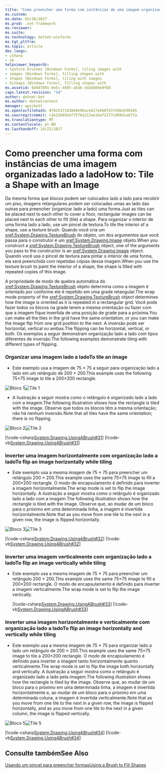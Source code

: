```yaml
---
title: "Como preencher uma forma com instâncias de uma imagem organizadas lado a lado"
ms.custom: 
ms.date: 03/30/2017
ms.prod: .net-framework
ms.reviewer: 
ms.suite: 
ms.technology: dotnet-winforms
ms.tgt_pltfrm: 
ms.topic: article
dev_langs:
- csharp
- vb
helpviewer_keywords:
- texture brushes [Windows Forms], tiling images with
- images [Windows Forms], filling shapes with
- shapes [Windows Forms], tiling with images
- bitmaps [Windows Forms], filling shapes with
ms.assetid: 6d407891-6e5c-4495-a546-3da5604e9fb8
caps.latest.revision: "14"
author: dotnet-bot
ms.author: dotnetcontent
manager: wpickett
ms.openlocfilehash: 8f825371d3849e96ace627e660fd7c59bd290185
ms.sourcegitcommit: c2e216692ef7576a213ae16af2377cd98d1a67fa
ms.translationtype: MT
ms.contentlocale: pt-BR
ms.lasthandoff: 10/22/2017
---
```

# <a name="how-to-tile-a-shape-with-an-image"></a><span data-ttu-id="3f814-102">Como preencher uma forma com instâncias de uma imagem organizadas lado a lado</span><span class="sxs-lookup"><span data-stu-id="3f814-102">How to: Tile a Shape with an Image</span></span>
<span data-ttu-id="3f814-103">Da mesma forma que blocos podem ser colocados lado a lado para recobrir um piso, imagens retangulares podem ser colocadas umas ao lado das outras para preencher (organizar lado a lado) uma forma.</span><span class="sxs-lookup"><span data-stu-id="3f814-103">Just as tiles can be placed next to each other to cover a floor, rectangular images can be placed next to each other to fill (tile) a shape.</span></span> <span data-ttu-id="3f814-104">Para organizar o interior de uma forma lado a lado, use um pincel de textura.</span><span class="sxs-lookup"><span data-stu-id="3f814-104">To tile the interior of a shape, use a texture brush.</span></span> <span data-ttu-id="3f814-105">Quando você cria um <xref:System.Drawing.TextureBrush> do objeto, um dos argumentos que você passa para o construtor é um <xref:System.Drawing.Image> objeto.</span><span class="sxs-lookup"><span data-stu-id="3f814-105">When you construct a <xref:System.Drawing.TextureBrush> object, one of the arguments you pass to the constructor is an <xref:System.Drawing.Image> object.</span></span> <span data-ttu-id="3f814-106">Quando você usa o pincel de textura para pintar o interior de uma forma, ela será preenchida com repetidas cópias dessa imagem.</span><span class="sxs-lookup"><span data-stu-id="3f814-106">When you use the texture brush to paint the interior of a shape, the shape is filled with repeated copies of this image.</span></span>  
  
 <span data-ttu-id="3f814-107">A propriedade de modo de quebra automática do <xref:System.Drawing.TextureBrush> objeto determina como a imagem é orientado por conforme ele é repetido em uma grade retangular.</span><span class="sxs-lookup"><span data-stu-id="3f814-107">The wrap mode property of the <xref:System.Drawing.TextureBrush> object determines how the image is oriented as it is repeated in a rectangular grid.</span></span> <span data-ttu-id="3f814-108">Você pode fazer todos os blocos na grade terem a mesma orientação ou fazer com que a imagem fique invertida de uma posição de grade para a próxima.</span><span class="sxs-lookup"><span data-stu-id="3f814-108">You can make all the tiles in the grid have the same orientation, or you can make the image flip from one grid position to the next.</span></span> <span data-ttu-id="3f814-109">A inversão pode ser horizontal, vertical ou ambas.</span><span class="sxs-lookup"><span data-stu-id="3f814-109">The flipping can be horizontal, vertical, or both.</span></span> <span data-ttu-id="3f814-110">Os exemplos a seguir demonstram organização lado a lado com tipos diferentes de inversão.</span><span class="sxs-lookup"><span data-stu-id="3f814-110">The following examples demonstrate tiling with different types of flipping.</span></span>  
  
### <a name="to-tile-an-image"></a><span data-ttu-id="3f814-111">Organizar uma imagem lado a lado</span><span class="sxs-lookup"><span data-stu-id="3f814-111">To tile an image</span></span>  
  
-   <span data-ttu-id="3f814-112">Este exemplo usa a imagem de 75 × 75 a seguir para organização lado a lado em um retângulo de 200 × 200.</span><span class="sxs-lookup"><span data-stu-id="3f814-112">This example uses the following 75×75 image to tile a 200×200 rectangle.</span></span>  
  
 <span data-ttu-id="3f814-113">![Bloco 1](../../../../docs/framework/winforms/advanced/media/tile1.gif "tile1")</span><span class="sxs-lookup"><span data-stu-id="3f814-113">![Tile 1](../../../../docs/framework/winforms/advanced/media/tile1.gif "tile1")</span></span>  
  
-   <span data-ttu-id="3f814-114">A ilustração a seguir mostra como o retângulo é organizado lado a lado com a imagem.</span><span class="sxs-lookup"><span data-stu-id="3f814-114">The following illustration shows how the rectangle is tiled with the image.</span></span> <span data-ttu-id="3f814-115">Observe que todos os blocos têm a mesma orientação; não há nenhum inversão.</span><span class="sxs-lookup"><span data-stu-id="3f814-115">Note that all tiles have the same orientation; there is no flipping.</span></span>  
  
 <span data-ttu-id="3f814-116">![Bloco 2](../../../../docs/framework/winforms/advanced/media/tile2.gif "tile2")</span><span class="sxs-lookup"><span data-stu-id="3f814-116">![Tile 2](../../../../docs/framework/winforms/advanced/media/tile2.gif "tile2")</span></span>  
  
 [!code-csharp[System.Drawing.UsingABrush#31](../../../../samples/snippets/csharp/VS_Snippets_Winforms/System.Drawing.UsingABrush/CS/Class1.cs#31)]
 [!code-vb[System.Drawing.UsingABrush#31](../../../../samples/snippets/visualbasic/VS_Snippets_Winforms/System.Drawing.UsingABrush/VB/Class1.vb#31)]  
  
### <a name="to-flip-an-image-horizontally-while-tiling"></a><span data-ttu-id="3f814-117">Inverter uma imagem horizontalmente com organização lado a lado</span><span class="sxs-lookup"><span data-stu-id="3f814-117">To flip an image horizontally while tiling</span></span>  
  
-   <span data-ttu-id="3f814-118">Este exemplo usa a mesma imagem de 75 × 75 para preencher um retângulo 200 × 200.</span><span class="sxs-lookup"><span data-stu-id="3f814-118">This example uses the same 75×75 image to fill a 200×200 rectangle.</span></span> <span data-ttu-id="3f814-119">O modo de encapsulamento é definido para inverter a imagem horizontalmente.</span><span class="sxs-lookup"><span data-stu-id="3f814-119">The wrap mode is set to flip the image horizontally.</span></span> <span data-ttu-id="3f814-120">A ilustração a seguir mostra como o retângulo é organizado lado a lado com a imagem.</span><span class="sxs-lookup"><span data-stu-id="3f814-120">The following illustration shows how the rectangle is tiled with the image.</span></span> <span data-ttu-id="3f814-121">Observe que, ao mudar de um bloco para o próximo em uma determinada linha, a imagem é invertida horizontalmente.</span><span class="sxs-lookup"><span data-stu-id="3f814-121">Note that as you move from one tile to the next in a given row, the image is flipped horizontally.</span></span>  
  
 <span data-ttu-id="3f814-122">![Bloco 3](../../../../docs/framework/winforms/advanced/media/tile3.gif "tile3")</span><span class="sxs-lookup"><span data-stu-id="3f814-122">![Tile 3](../../../../docs/framework/winforms/advanced/media/tile3.gif "tile3")</span></span>  
  
 [!code-csharp[System.Drawing.UsingABrush#32](../../../../samples/snippets/csharp/VS_Snippets_Winforms/System.Drawing.UsingABrush/CS/Class1.cs#32)]
 [!code-vb[System.Drawing.UsingABrush#32](../../../../samples/snippets/visualbasic/VS_Snippets_Winforms/System.Drawing.UsingABrush/VB/Class1.vb#32)]  
  
### <a name="to-flip-an-image-vertically-while-tiling"></a><span data-ttu-id="3f814-123">Inverter uma imagem verticalmente com organização lado a lado</span><span class="sxs-lookup"><span data-stu-id="3f814-123">To flip an image vertically while tiling</span></span>  
  
-   <span data-ttu-id="3f814-124">Este exemplo usa a mesma imagem de 75 × 75 para preencher um retângulo 200 × 200.</span><span class="sxs-lookup"><span data-stu-id="3f814-124">This example uses the same 75×75 image to fill a 200×200 rectangle.</span></span> <span data-ttu-id="3f814-125">O modo de encapsulamento é definido para inverter a imagem verticalmente.</span><span class="sxs-lookup"><span data-stu-id="3f814-125">The wrap mode is set to flip the image vertically.</span></span>  
  
     [!code-csharp[System.Drawing.UsingABrush#33](../../../../samples/snippets/csharp/VS_Snippets_Winforms/System.Drawing.UsingABrush/CS/Class1.cs#33)]
     [!code-vb[System.Drawing.UsingABrush#33](../../../../samples/snippets/visualbasic/VS_Snippets_Winforms/System.Drawing.UsingABrush/VB/Class1.vb#33)]  
  
### <a name="to-flip-an-image-horizontally-and-vertically-while-tiling"></a><span data-ttu-id="3f814-126">Inverter uma imagem horizontalmente e verticalmente com organização lado a lado</span><span class="sxs-lookup"><span data-stu-id="3f814-126">To flip an image horizontally and vertically while tiling</span></span>  
  
-   <span data-ttu-id="3f814-127">Este exemplo usa a mesma imagem de 75 × 75 para organizar lado a lado um retângulo de 200 × 200.</span><span class="sxs-lookup"><span data-stu-id="3f814-127">This example uses the same 75×75 image to tile a 200×200 rectangle.</span></span> <span data-ttu-id="3f814-128">O modo de encapsulamento é definido para inverter a imagem tanto horizontalmente quanto verticalmente.</span><span class="sxs-lookup"><span data-stu-id="3f814-128">The wrap mode is set to flip the image both horizontally and vertically.</span></span> <span data-ttu-id="3f814-129">A ilustração a seguir mostra como o retângulo é organizado lado a lado pela imagem.</span><span class="sxs-lookup"><span data-stu-id="3f814-129">The following illustration shows how the rectangle is tiled by the image.</span></span> <span data-ttu-id="3f814-130">Observe que, ao mudar de um bloco para o próximo em uma determinada linha, a imagem é invertida horizontalmente e, ao mudar de um bloco para o próximo em uma determinada coluna, a imagem é invertida verticalmente.</span><span class="sxs-lookup"><span data-stu-id="3f814-130">Note that as you move from one tile to the next in a given row, the image is flipped horizontally, and as you move from one tile to the next in a given column, the image is flipped vertically.</span></span>  
  
 <span data-ttu-id="3f814-131">![Bloco 5](../../../../docs/framework/winforms/advanced/media/tile5.gif "tile5")</span><span class="sxs-lookup"><span data-stu-id="3f814-131">![Tile 5](../../../../docs/framework/winforms/advanced/media/tile5.gif "tile5")</span></span>  
  
 [!code-csharp[System.Drawing.UsingABrush#34](../../../../samples/snippets/csharp/VS_Snippets_Winforms/System.Drawing.UsingABrush/CS/Class1.cs#34)]
 [!code-vb[System.Drawing.UsingABrush#34](../../../../samples/snippets/visualbasic/VS_Snippets_Winforms/System.Drawing.UsingABrush/VB/Class1.vb#34)]  
  
## <a name="see-also"></a><span data-ttu-id="3f814-132">Consulte também</span><span class="sxs-lookup"><span data-stu-id="3f814-132">See Also</span></span>  
 [<span data-ttu-id="3f814-133">Usando um pincel para preencher formas</span><span class="sxs-lookup"><span data-stu-id="3f814-133">Using a Brush to Fill Shapes</span></span>](../../../../docs/framework/winforms/advanced/using-a-brush-to-fill-shapes.md)
